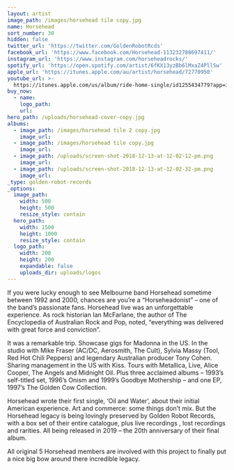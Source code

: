 ```yaml
---
layout: artist
image_path: /images/horsehead tile copy.jpg
name: Horsehead
sort_number: 30
hidden: false
twitter_url: 'https://twitter.com/GoldenRobotRcds'
facebook_url: 'https://www.facebook.com/Horsehead-113232788697411/'
instagram_url: 'https://www.instagram.com/horseheadrocks/'
spotify_url: 'https://open.spotify.com/artist/6fKX13yzBb6lMxaZ4PllSw'
apple_url: 'https://itunes.apple.com/au/artist/horsehead/72770950'
youtube_url: >-
  https://itunes.apple.com/us/album/ride-home-single/id1255434779?app=itunes&ign-mpt=uo%3D4
buy_now:
  - name:
    logo_path:
    url:
hero_path: /uploads/horsehead-cover-copy.jpg
albums:
  - image_path: /images/horsehead tile 2 copy.jpg
    image_url:
  - image_path: /images/horsehead tile copy.jpg
    image_url:
  - image_path: /uploads/screen-shot-2018-12-13-at-12-02-12-pm.png
    image_url:
  - image_path: /uploads/screen-shot-2018-12-13-at-12-02-32-pm.png
    image_url:
_type: golden-robot-records
_options:
  image_path:
    width: 500
    height: 500
    resize_style: contain
  hero_path:
    width: 1500
    height: 1000
    resize_style: contain
  logo_path:
    width: 200
    height: 200
    expandable: false
    uploads_dir: uploads/logos
---
```


If you were lucky enough to see Melbourne band Horsehead sometime between 1992 and 2000, chances are you’re a “Horseheadonist” – one of the band’s passionate fans. Horsehead live was an unforgettable experience. As rock historian Ian McFarlane, the author of The Encyclopedia of Australian Rock and Pop, noted, “everything was delivered with great force and conviction”.

It was a remarkable trip. Showcase gigs for Madonna in the US. In the studio with Mike Fraser (AC/DC, Aerosmith, The Cult), Sylvia Massy (Tool, Red Hot Chili Peppers) and legendary Australian producer Tony Cohen. Sharing management in the US with Kiss. Tours with Metallica, Live, Alice Cooper, The Angels and Midnight Oil. Plus three acclaimed albums – 1993’s self-titled set, 1996’s Onism and 1999’s Goodbye Mothership – and one EP, 1997’s The Golden Cow Collection.

Horsehead wrote their first single, ‘Oil and Water’, about their initial American experience. Art and commerce: some things don’t mix. But the Horsehead legacy is being lovingly preserved by Golden Robot Records, with a box set of their entire catalogue, plus live recordings , lost recordings and rarities. All being released in 2019 – the 20th anniversary of their final album.

All original 5 Horsehead members are involved with this project to finally put a nice big bow around there incredible legacy.